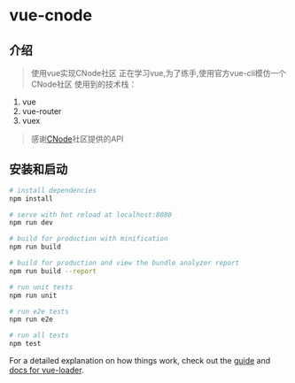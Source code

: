 ﻿# vue-cnode

## 介绍
> 使用vue实现CNode社区
> 正在学习vue,为了练手,使用官方vue-cli模仿一个CNode社区
> 使用到的技术栈：
1. vue
2. vue-router
3. vuex
> 感谢[CNode][1]社区提供的API
## 安装和启动

``` bash
# install dependencies
npm install

# serve with hot reload at localhost:8080
npm run dev

# build for production with minification
npm run build

# build for production and view the bundle analyzer report
npm run build --report

# run unit tests
npm run unit

# run e2e tests
npm run e2e

# run all tests
npm test
```

For a detailed explanation on how things work, check out the [guide](http://vuejs-templates.github.io/webpack/) and [docs for vue-loader](http://vuejs.github.io/vue-loader).


  [1]: https://cnodejs.org/
